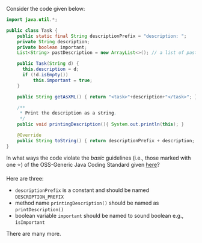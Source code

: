 <panel header="{{ icon_Q }} Find basic coding standard violations">
<question >

Consider the code given below:
```java
import java.util.*;

public class Task {
    public static final String descriptionPrefix = "description: ";
    private String description;
    private boolean important;
    List<String> pastDescription = new ArrayList<>(); // a list of past descriptions

    public Task(String d) {
      this.description = d;
      if (!d.isEmpty())
          this.important = true;
    }

    public String getAsXML() { return "<task>"+description+"</task>"; }

    /**
     * Print the description as a string.
     */
    public void printingDescription(){ System.out.println(this); }

    @Override
    public String toString() { return descriptionPrefix + description; }
}
```

In what ways the code violate the _basic_ guidelines (i.e., those marked with one :star:) of the OSS-Generic Java Coding Standard given [here](https://oss-generic.github.io/process/codingStandards/CodingStandard-Java.html)?

<div slot="hint">

Here are three:
* `descriptionPrefix` is a constant and should be named `DESCRIPTION_PREFIX`
* method name `printingDescription()` should be named as `printDescription()`
* boolean variable `important` should be named to sound boolean e.g., `isImportant`

There are many more.

</div>

</question>
</panel>
